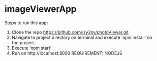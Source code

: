 # imageViewerApp

Steps to run this app:
1.	Clone the repo https://github.com/izy2nv/photoViewer.git
2.	Navigate to project directory on terminal and execute 'npm install' on the project.
3.	Execute 'npm start'
4.	Run on http://localhost:8000
REQUIREMENT: NODEJS
